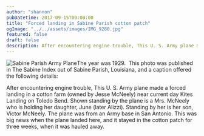 ```yaml
---
author: "shannon"
pubDatetime: 2017-09-15T00:00:00
title: "Forced landing in Sabine Parish cotton patch"
ogImage: "../../assets/images/IMG_9280.jpg"
featured: false
draft: false
description: After encountering engine trouble, This U. S. Army plane made a forced landing in a cotton farm (owned by Jesse McNeely) near current day Kites Landing on Toledo Bend. Shown standing by the plane is a Mrs. McNeely who is holding her daughter, June (later Alizzi). Standing by her is her son, Victor McNeely. The plane was from an Army base in San Antonio. This was big news when the plane landed here, and it stayed in the cotton patch for three weeks, when it was hauled away.
---
```


![Sabine Parish Army Plane](@assets/images/IMG_9280.jpg)The year was 1929.  This photo was published in The Sabine Index out of Sabine Parish, Louisiana, and a caption offered the following details:

After encountering engine trouble, This U. S. Army plane made a forced landing in a cotton farm (owned by Jesse McNeely) near current day Kites Landing on Toledo Bend. Shown standing by the plane is a Mrs. McNeely who is holding her daughter, June (later Alizzi). Standing by her is her son, Victor McNeely. The plane was from an Army base in San Antonio. This was big news when the plane landed here, and it stayed in the cotton patch for three weeks, when it was hauled away.